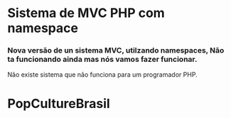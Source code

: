 # Sistema de MVC PHP com namespace 
### Nova versão de un sistema MVC, utilzando namespaces, Não ta funcionando ainda mas nós vamos fazer funcionar.
Não existe sistema que não funciona para um programador PHP.
# PopCultureBrasil
